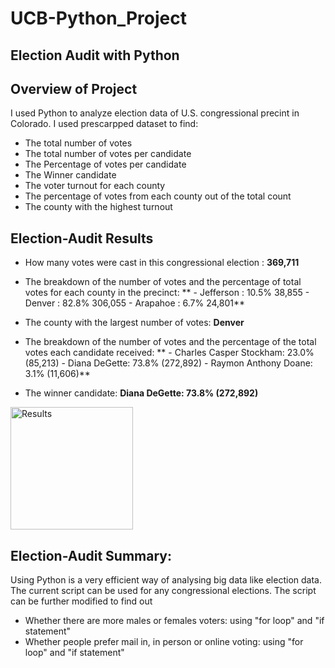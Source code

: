 # UCB-Python_Project
## Election Audit with Python

## Overview of Project
I used Python to analyze election data of U.S. congressional precint in Colorado. I used prescarpped dataset to find:
- The total number of votes
- The total number of votes per candidate
- The Percentage of votes per candidate
- The Winner candidate
- The voter turnout for each county
- The percentage of votes from each county out of the total count
- The county with the highest turnout

## Election-Audit Results
 - How many votes were cast in this congressional election : **369,711**
 
 - The breakdown of the number of votes and the percentage of total votes for each county in the precinct: 
       ** - Jefferson : 10.5% 38,855
        - Denver : 82.8% 306,055 
        - Arapahoe : 6.7% 24,801**

- The county with the largest number of votes: **Denver**

- The breakdown of the number of votes and the percentage of the total votes each candidate received:
       ** - Charles Casper Stockham: 23.0% (85,213)
        - Diana DeGette: 73.8% (272,892)
        - Raymon Anthony Doane: 3.1% (11,606)**
        
- The winner candidate:  **Diana DeGette: 73.8% (272,892)**

<img width="196" alt="Results" src="https://user-images.githubusercontent.com/69255270/113533653-440eb100-9583-11eb-86a3-092ef5c29947.png">

## Election-Audit Summary: 
Using Python is a very efficient way of analysing big data like election data.  The current script can be used for any congressional elections. The script can be further modified to find out 
 - Whether there are more males or females voters:  using "for loop" and "if statement"
 - Whether people prefer mail in, in person or online voting: using "for loop" and "if statement"
 


